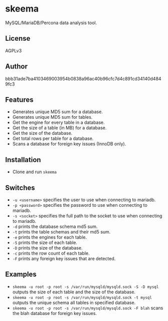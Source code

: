 # skeema
MySQL/MariaDB/Percona data analysis tool.

## License
AGPLv3

## Author
bbb31ade7ba4103469003954b0838a96ac40b96cfc7d4c891cd34140d4849fc3

## Features
* Generates unique MD5 sum for a database.
* Generates unique MD5 sum for tables.
* Get the engine for every table in a database.
* Get the size of a table (in MB) for a database.
* Get the size of the database.
* Get total rows per table for a database.
* Scans a database for foreign key issues (InnoDB only).

## Installation
* Clone and run `skeema`

## Switches
* `-u <username>` specifies the user to use when connecting to mariadb.
* `-p <password>` specifies the password to use when connecting to mariadb.
* `-s <socket>` specifies the full path to the socket to use when connecting to mariadb.
* `-d` prints the database schema md5 sum.
* `-t` prints the table schemas and their md5 sum.
* `-e` prints the engines for each table.
* `-S` prints the size of each table.
* `-D` prints the size of the database.
* `-c` prints the row count of each table.
* `-F` prints any foreign key issues that are detected.

## Examples
* `skeema -u root -p root -s /var/run/mysqld/mysqld.sock -S -D mysql` outputs the size of each table and the size of the database.
* `skeema -u root -p root -s /var/run/mysqld/mysqld.sock -t mysql` outputs the unique schema all tables in specified database.
* `skeema -u root -p root -s /var/run/mysqld/mysqld.sock -F blah` scans the blah database for foreign key issues.
